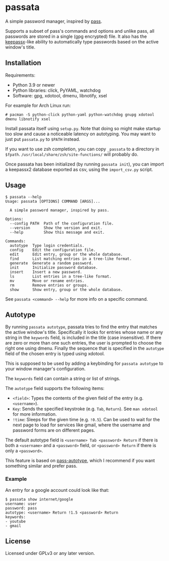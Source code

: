 # passata

A simple password manager, inspired by [pass].

Supports a subset of pass's commands and options and unlike pass, all
passwords are stored in a single (gpg encrypted) file. It also has the
[keepassx]-like ability to automatically type passwords based on the
active window's title.

## Installation

Requirements:

- Python 3.9 or newer
- Python libraries: click, PyYAML, watchdog
- Software: gpg, xdotool, dmenu, libnotify, xsel

For example for Arch Linux run:

`# pacman -S python-click python-yaml python-watchdog gnupg xdotool
dmenu libnotify xsel`

Install passata itself using `setup.py`. Note that doing so might make
startup too slow and cause a noticeable latency on autotyping. You may
want to just put `passata.py` to `$PATH` instead.

If you want to use zsh completion, you can copy `_passata` to a
directory in `$fpath`. `/usr/local/share/zsh/site-functions/` will
probably do.

Once passata has been initialized (by running `passata init`), you can
import a keepassx2 database exported as csv, using the `import_csv.py`
script.

## Usage

    $ passata --help
    Usage: passata [OPTIONS] COMMAND [ARGS]...

      A simple password manager, inspired by pass.

    Options:
      --config PATH  Path of the configuration file.
      --version      Show the version and exit.
      --help         Show this message and exit.

    Commands:
      autotype  Type login credentials.
      config    Edit the configuration file.
      edit      Edit entry, group or the whole database.
      find      List matching entries in a tree-like format.
      generate  Generate a random password.
      init      Initialize password database.
      insert    Insert a new password.
      ls        List entries in a tree-like format.
      mv        Move or rename entries.
      rm        Remove entries or groups.
      show      Show entry, group or the whole database.

See `passata <command> --help` for more info on a specific command.

## Autotype

By running `passata autotype`, passata tries to find the entry that
matches the active window's title. Specifically it looks for entries
whose name or any string in the `keywords` field, is included in the
title (case insensitive). If there are zero or more than one such
entries, the user is prompted to choose the right one using dmenu.
Finally the sequence that is specified in the `autotype` field of the
chosen entry is typed using xdotool.

This is supposed to be used by adding a keybinding for `passata
autotype` to your window manager's configuration.

The `keywords` field can contain a string or list of strings.

The `autotype` field supports the following items:

- `<field>`: Types the contents of the given field of the entry (e.g.
  `<username>`).
- `Key`: Sends the specified keystroke (e.g. `Tab`, `Return`). See `man
  xdotool` for more information.
- `!time`: Sleeps for the given time (e.g. `!0.5`). Can be used to wait
  for the next page to load for services like gmail, where the username
  and password forms are on different pages.

The default autotype field is `<username> Tab <password> Return` if
there is both a `<username>` and a `<password>` field, or `<password>
Return` if there is only a `<password>`.

This feature is based on [pass-autotype], which I recommend if you want
something similar and prefer pass.

### Example

An entry for a google account could look like that:

    $ passata show internet/google
    username: user
    password: pass
    autotype: <username> Return !1.5 <password> Return
    keywords:
    - youtube
    - gmail

## License

Licensed under GPLv3 or any later version.

[pass]: https://www.passwordstore.org/
[keepassx]: https://www.keepassx.org/
[pass-autotype]: https://github.com/wosc/pass-autotype
